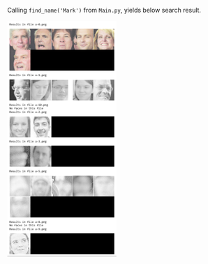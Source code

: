 Calling `find_name('Mark')` from `Main.py`, yields below search result.<br><br>
<img src="readonly/search_result.png" alt="search_result.png" style="width: 250px;"/>
